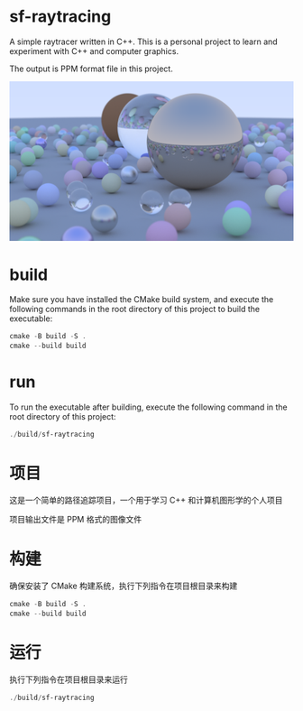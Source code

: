 # sf-raytracing

A simple raytracer written in C++. This is a personal project to learn and experiment with C++ and computer graphics.

The output is PPM format file in this project.

![img](imgs/img.png)

# build

Make sure you have installed the CMake build system, and execute the following commands in the root directory of this project to build the executable:

```powershell
cmake -B build -S .
cmake --build build
```

# run

To run the executable after building, execute the following command in the root directory of this project:

```powershell
./build/sf-raytracing
```

# 项目

这是一个简单的路径追踪项目，一个用于学习 C++ 和计算机图形学的个人项目

项目输出文件是 PPM 格式的图像文件

# 构建

确保安装了 CMake 构建系统，执行下列指令在项目根目录来构建

```powershell
cmake -B build -S .
cmake --build build
```

# 运行

执行下列指令在项目根目录来运行

```powershell
./build/sf-raytracing
```
